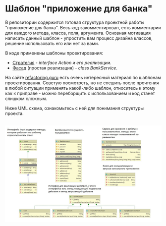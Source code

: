 # Шаблон "приложение для банка"

В репозитории содержится готовая структура проектной работы "приложение для банка". Весь код закомментирован, есть
комментарии для каждого метода, класса, поля, аргумента. Основная мотивация написать данный шаблон - упростить вам
процесс дизайна классов, решение использовать его или нет за вами. 

В коде применены шаблоны проектирования:

<ul>
    <li>
        <a href="https://refactoring.guru/ru/design-patterns/strategy">Стратегия</a> - <i>interface Action и его реализации</i>.
    </li>
    <li>
        <a href="https://refactoring.guru/ru/design-patterns/facade">Фасад</a> (простая реализация) - <i>class BankService</i>.
    </li>
</ul>

На сайте <a href="https://refactoring.guru/ru/design-patterns">refactoring.guru</a> есть очень интересный материал по
шаблонам проектирования. Советую посмотреть, но не спешить после прочтения в любой ситуации применять какой-либо шаблон,
относитесь к этому как к приправе - можно переборщить с использованием и код станет слишком сложным. 

Ниже UML схема, ознакомьтесь с ней для понимания структуры проекта.<br><br>

![ScreenShot](/UML_shema.JPG)

